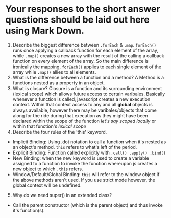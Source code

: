 # Your responses to the short answer questions should be laid out here using Mark Down.
1. Describe the biggest difference between `.forEach` & `.map`.
`forEach()` runs once applying a callback function for each element of the array, while `.map()` creates a new array with the result of the calling a callback function on every element of the array. So the main difference is ironically the mapping, `forEach()` applies to each single element of the array while `.map()` allies to all elements.
2. What is the difference between a function and a method?
A Method is a functions nested as a property in an object.  
3. What is closure?
Closure is a function and its surrounding environment (lexical scope) which allows future access to certain varibales. Basically whenever a function is called, javascript creates a new execution context. Within that context access to any and all **global** objects is always available, however there may be varibales/objects that come along for the ride during that execution as they might have been declared within the scope of the function _let's say scoped locally_ or within that function's _lexical scope_
4. Describe the four rules of the 'this' keyword.
- Implicit Binding: Using .dot notation to call a function when it's nested as an object's method. `this` refers to what's left of the period. 
- Explicit Binding: Function called explicitly with `.call() .apply() .bind()`
- New Binding: when the new keyword is used to create a variable assigned to a function to invoke the function whereupon js creates a new  object to which `.this` refers.
- Window/Default/Global Binding: `this` will refer to the window object if the above methods aren't used. If you use strict mode however, the global context will be undefined.
5. Why do we need super() in an extended class?
- Call the parent constructor (which is the parent object) and thus invoke it's function(s).  
